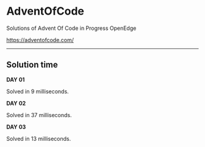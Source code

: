 # AdventOfCode
Solutions of Advent Of Code in Progress OpenEdge


https://adventofcode.com/

---------

## Solution time


**DAY 01**

Solved in 9 milliseconds.

**DAY 02**

Solved in 37 milliseconds.

**DAY 03**

Solved in 13 milliseconds.